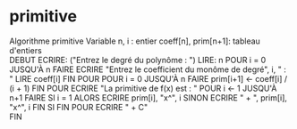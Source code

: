 # primitive
Algorithme primitive
Variable
  n, i : entier
 coeff[n], prim[n+1]: tableau d'entiers   
DEBUT
    ECRIRE: ("Entrez le degré du polynôme : ")
    LIRE: n
     POUR i = 0 JUSQU'À n FAIRE
        ECRIRE "Entrez le coefficient du monôme de degré", i, " : "
        LIRE coeff[i]
     FIN POUR
     POUR i = 0 JUSQU'À n FAIRE
        prim[i+1] ← coeff[i] / (i + 1)
     FIN POUR
    ECRIRE "La primitive de f(x) est : "
      POUR i ← 1 JUSQU'À n+1 FAIRE
        SI i = 1 ALORS
            ECRIRE prim[i], "x^", i
        SINON
            ECRIRE " + ", prim[i], "x^", i
        FIN SI
     FIN POUR
  ECRIRE " + C"  
FIN
